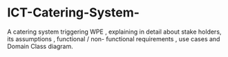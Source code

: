 # ICT-Catering-System-
A catering system triggering WPE , explaining in detail about stake holders, its assumptions , functional / non- functional requirements , use cases and Domain Class diagram. 
